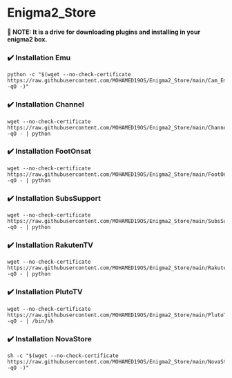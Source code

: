 # Enigma2_Store

**📣 NOTE: It is a drive for downloading plugins and installing in your enigma2 box.**

### ✔️ Installation Emu

```fish
python -c "$(wget --no-check-certificate https://raw.githubusercontent.com/MOHAMED19OS/Enigma2_Store/main/Cam_Emulator/installer.py -qO -)"
```

### ✔️ Installation Channel

```fish
wget --no-check-certificate https://raw.githubusercontent.com/MOHAMED19OS/Enigma2_Store/main/Channel/installer.py -qO - | python
```

### ✔️ Installation FootOnsat

```fish
wget --no-check-certificate https://raw.githubusercontent.com/MOHAMED19OS/Enigma2_Store/main/FootOnsat/installer.py -qO - | python
```

### ✔️ Installation SubsSupport

```fish
wget --no-check-certificate https://raw.githubusercontent.com/MOHAMED19OS/Enigma2_Store/main/SubsSupport/installer.py -qO - | python
```

### ✔️ Installation RakutenTV

```fish
wget --no-check-certificate https://raw.githubusercontent.com/MOHAMED19OS/Enigma2_Store/main/RakutenTV/installer.py -qO - | python
```

### ✔️ Installation PlutoTV

```fish
wget --no-check-certificate https://raw.githubusercontent.com/MOHAMED19OS/Enigma2_Store/main/PlutoTV/installer.sh -qO - | /bin/sh
```

### ✔️ Installation NovaStore

```fish
sh -c "$(wget --no-check-certificate https://raw.githubusercontent.com/MOHAMED19OS/Enigma2_Store/main/NovaStore/installer.sh -qO -)"
```
